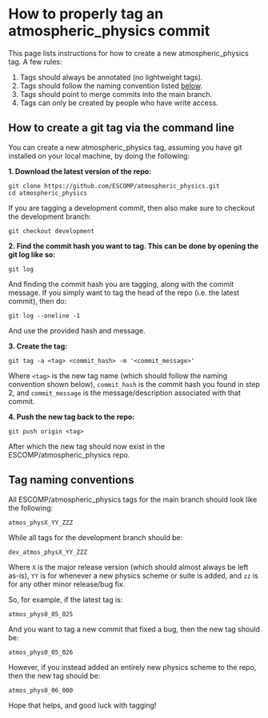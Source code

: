 # How to properly tag an atmospheric_physics commit

This page lists instructions for how to create a new atmospheric_physics tag.  A few rules:

1.  Tags should always be annotated (no lightweight tags).
2.  Tags should follow the naming convention listed [below](#tag-naming-conventions).
3.  Tags should point to merge commits into the main branch.
4.  Tags can only be created by people who have write access.

## How to create a git tag via the command line

You can create a new atmospheric_physics tag, assuming you have git installed on your local machine, by doing the following:

**1.  Download the latest version of the repo:**

```
git clone https://github.com/ESCOMP/atmospheric_physics.git
cd atmospheric_physics
```

If you are tagging a development commit, then also make sure to checkout the development branch:

```
git checkout development
```

**2.  Find the commit hash you want to tag.  This can be done by opening the git log like so:**

`git log`

And finding the commit hash you are tagging, along with the commit message.  If you simply want to tag the head of the repo (i.e. the latest commit), then do:

`git log --oneline -1`

And use the provided hash and message.

**3.  Create the tag:**

`git tag -a <tag> <commit_hash> -m '<commit_message>'`

Where `<tag>` is the new tag name (which should follow the naming convention shown below), `commit_hash` is the commit hash you found in step 2, and `commit_message` is the message/description associated with that commit.

**4.  Push the new tag back to the repo:**

`git push origin <tag>`

After which the new tag should now exist in the ESCOMP/atmospheric_physics repo.

## Tag naming conventions

All ESCOMP/atmospheric_physics tags for the main branch should look like the following:

`atmos_physX_YY_ZZZ`

While all tags for the development branch should be:

`dev_atmos_physX_YY_ZZZ`

Where `X` is the major release version (which should almost always be left as-is), `YY` is for whenever a new physics scheme or suite is added, and `zz` is for any other minor release/bug fix.

So, for example, if the latest tag is:

`atmos_phys0_05_025`

And you want to tag a new commit that fixed a bug, then the new tag should be:

`atmos_phys0_05_026`

However, if you instead added an entirely new physics scheme to the repo, then the new tag should be:

`atmos_phys0_06_000`

Hope that helps, and good luck with tagging!
